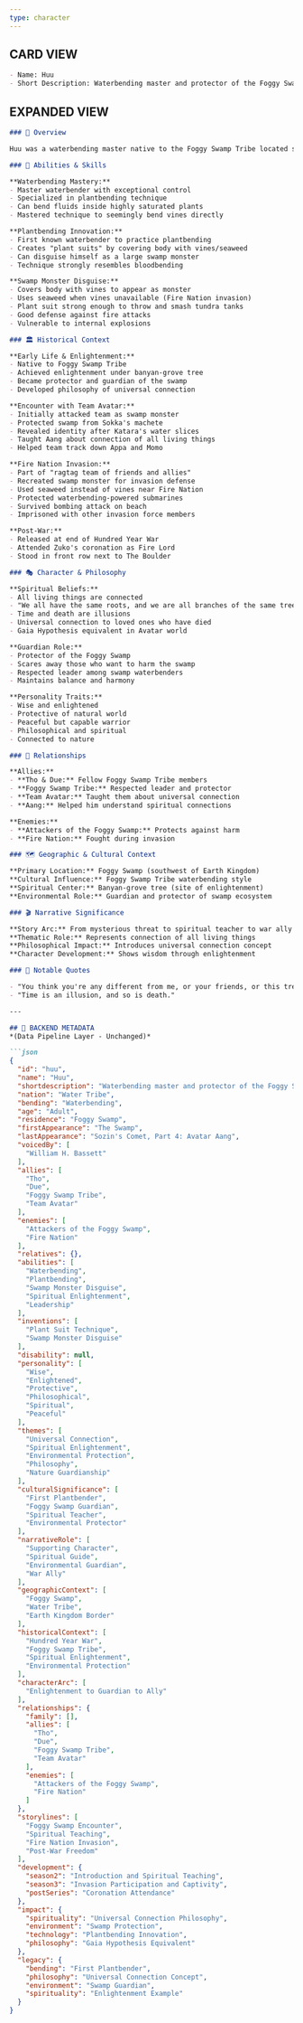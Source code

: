 ```yaml
---
type: character
---
```


## CARD VIEW
```md
- Name: Huu
- Short Description: Waterbending master and protector of the Foggy Swamp Tribe who achieved enlightenment under the great banyan-grove tree.
```

## EXPANDED VIEW
```md
### 📖 Overview

Huu was a waterbending master native to the Foggy Swamp Tribe located southwest of the Earth Kingdom. He reached enlightenment while sitting under the great banyan-grove tree in the heart of the swamp. As the wisest member of the tribe, Huu believed that all living things were connected to one another. Having been so connected to the swamp, Huu made it his duty to behave as the guardian of it, protecting it from those who intend to harm it, while using his exceptional "plantbending" skills to disguise himself as a swamp monster.

### 🌿 Abilities & Skills

**Waterbending Mastery:**
- Master waterbender with exceptional control
- Specialized in plantbending technique
- Can bend fluids inside highly saturated plants
- Mastered technique to seemingly bend vines directly

**Plantbending Innovation:**
- First known waterbender to practice plantbending
- Creates "plant suits" by covering body with vines/seaweed
- Can disguise himself as a large swamp monster
- Technique strongly resembles bloodbending

**Swamp Monster Disguise:**
- Covers body with vines to appear as monster
- Uses seaweed when vines unavailable (Fire Nation invasion)
- Plant suit strong enough to throw and smash tundra tanks
- Good defense against fire attacks
- Vulnerable to internal explosions

### 🏛️ Historical Context

**Early Life & Enlightenment:**
- Native to Foggy Swamp Tribe
- Achieved enlightenment under banyan-grove tree
- Became protector and guardian of the swamp
- Developed philosophy of universal connection

**Encounter with Team Avatar:**
- Initially attacked team as swamp monster
- Protected swamp from Sokka's machete
- Revealed identity after Katara's water slices
- Taught Aang about connection of all living things
- Helped team track down Appa and Momo

**Fire Nation Invasion:**
- Part of "ragtag team of friends and allies"
- Recreated swamp monster for invasion defense
- Used seaweed instead of vines near Fire Nation
- Protected waterbending-powered submarines
- Survived bombing attack on beach
- Imprisoned with other invasion force members

**Post-War:**
- Released at end of Hundred Year War
- Attended Zuko's coronation as Fire Lord
- Stood in front row next to The Boulder

### 🎭 Character & Philosophy

**Spiritual Beliefs:**
- All living things are connected
- "We all have the same roots, and we are all branches of the same tree"
- Time and death are illusions
- Universal connection to loved ones who have died
- Gaia Hypothesis equivalent in Avatar world

**Guardian Role:**
- Protector of the Foggy Swamp
- Scares away those who want to harm the swamp
- Respected leader among swamp waterbenders
- Maintains balance and harmony

**Personality Traits:**
- Wise and enlightened
- Protective of natural world
- Peaceful but capable warrior
- Philosophical and spiritual
- Connected to nature

### 👥 Relationships

**Allies:**
- **Tho & Due:** Fellow Foggy Swamp Tribe members
- **Foggy Swamp Tribe:** Respected leader and protector
- **Team Avatar:** Taught them about universal connection
- **Aang:** Helped him understand spiritual connections

**Enemies:**
- **Attackers of the Foggy Swamp:** Protects against harm
- **Fire Nation:** Fought during invasion

### 🗺️ Geographic & Cultural Context

**Primary Location:** Foggy Swamp (southwest of Earth Kingdom)
**Cultural Influence:** Foggy Swamp Tribe waterbending style
**Spiritual Center:** Banyan-grove tree (site of enlightenment)
**Environmental Role:** Guardian and protector of swamp ecosystem

### 🎬 Narrative Significance

**Story Arc:** From mysterious threat to spiritual teacher to war ally
**Thematic Role:** Represents connection of all living things
**Philosophical Impact:** Introduces universal connection concept
**Character Development:** Shows wisdom through enlightenment

### 🌟 Notable Quotes

- "You think you're any different from me, or your friends, or this tree? If you listen hard enough, you can hear every living thing breathing together. You can feel everything growing. We're all living together, even if most folks don't act like it. We all have the same roots, and we are all branches of the same tree."
- "Time is an illusion, and so is death."

---

## 🔧 BACKEND METADATA
*(Data Pipeline Layer - Unchanged)*

```json
{
  "id": "huu",
  "name": "Huu",
  "shortdescription": "Waterbending master and protector of the Foggy Swamp Tribe who achieved enlightenment under the great banyan-grove tree.",
  "nation": "Water Tribe",
  "bending": "Waterbending",
  "age": "Adult",
  "residence": "Foggy Swamp",
  "firstAppearance": "The Swamp",
  "lastAppearance": "Sozin's Comet, Part 4: Avatar Aang",
  "voicedBy": [
    "William H. Bassett"
  ],
  "allies": [
    "Tho",
    "Due",
    "Foggy Swamp Tribe",
    "Team Avatar"
  ],
  "enemies": [
    "Attackers of the Foggy Swamp",
    "Fire Nation"
  ],
  "relatives": {},
  "abilities": [
    "Waterbending",
    "Plantbending",
    "Swamp Monster Disguise",
    "Spiritual Enlightenment",
    "Leadership"
  ],
  "inventions": [
    "Plant Suit Technique",
    "Swamp Monster Disguise"
  ],
  "disability": null,
  "personality": [
    "Wise",
    "Enlightened",
    "Protective",
    "Philosophical",
    "Spiritual",
    "Peaceful"
  ],
  "themes": [
    "Universal Connection",
    "Spiritual Enlightenment",
    "Environmental Protection",
    "Philosophy",
    "Nature Guardianship"
  ],
  "culturalSignificance": [
    "First Plantbender",
    "Foggy Swamp Guardian",
    "Spiritual Teacher",
    "Environmental Protector"
  ],
  "narrativeRole": [
    "Supporting Character",
    "Spiritual Guide",
    "Environmental Guardian",
    "War Ally"
  ],
  "geographicContext": [
    "Foggy Swamp",
    "Water Tribe",
    "Earth Kingdom Border"
  ],
  "historicalContext": [
    "Hundred Year War",
    "Foggy Swamp Tribe",
    "Spiritual Enlightenment",
    "Environmental Protection"
  ],
  "characterArc": [
    "Enlightenment to Guardian to Ally"
  ],
  "relationships": {
    "family": [],
    "allies": [
      "Tho",
      "Due",
      "Foggy Swamp Tribe",
      "Team Avatar"
    ],
    "enemies": [
      "Attackers of the Foggy Swamp",
      "Fire Nation"
    ]
  },
  "storylines": [
    "Foggy Swamp Encounter",
    "Spiritual Teaching",
    "Fire Nation Invasion",
    "Post-War Freedom"
  ],
  "development": {
    "season2": "Introduction and Spiritual Teaching",
    "season3": "Invasion Participation and Captivity",
    "postSeries": "Coronation Attendance"
  },
  "impact": {
    "spirituality": "Universal Connection Philosophy",
    "environment": "Swamp Protection",
    "technology": "Plantbending Innovation",
    "philosophy": "Gaia Hypothesis Equivalent"
  },
  "legacy": {
    "bending": "First Plantbender",
    "philosophy": "Universal Connection Concept",
    "environment": "Swamp Guardian",
    "spirituality": "Enlightenment Example"
  }
}
``` 